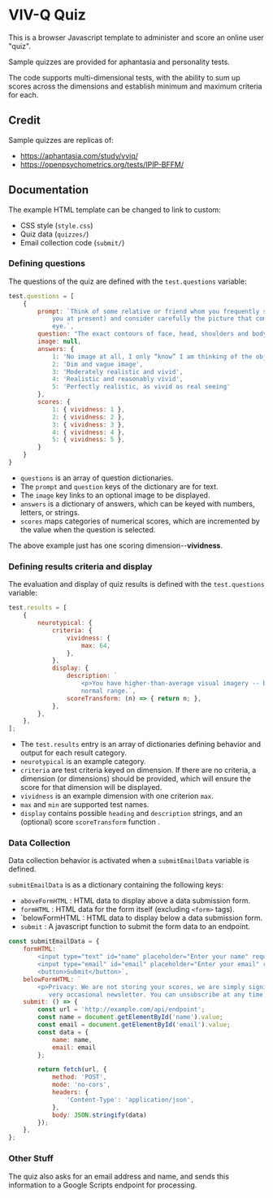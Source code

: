 # VIV-Q Quiz

This is a browser Javascript template to administer and score an online user "quiz".

Sample quizzes are provided for aphantasia and personality tests.

The code supports multi-dimensional tests, with the ability to sum up scores
across the dimensions and establish minimum and maximum criteria for each.

## Credit

Sample quizzes are replicas of:

- https://aphantasia.com/study/vviq/
- https://openpsychometrics.org/tests/IPIP-BFFM/

## Documentation

The example HTML template can be changed to link to custom:
- CSS style (`style.css`)
- Quiz data (`quizzes/`)
- Email collection code (`submit/`)

### Defining questions

The questions of the quiz are defined with the `test.questions` variable:

```javascript
test.questions = [
    {
        prompt: `Think of some relative or friend whom you frequently see (but who is not with
            you at present) and consider carefully the picture that comes before your mind’s
            eye.`,
        question: "The exact contours of face, head, shoulders and body.",
        image: null,
        answers: {
            1: 'No image at all, I only “know” I am thinking of the object',
            2: 'Dim and vague image',
            3: 'Moderately realistic and vivid',
            4: 'Realistic and reasonably vivid',
            5: 'Perfectly realistic, as vivid as real seeing'
        },
        scores: {
            1: { vividness: 1 },
            2: { vividness: 2 },
            3: { vividness: 3 },
            4: { vividness: 4 },
            5: { vividness: 5 },
        }
    }
}
```

- `questions` is an array of question dictionaries.
- The `prompt` and `question` keys of the dictionary are for text.
- The `image` key links to an optional image to be displayed.
- `answers` is a dictionary of answers, which can be keyed with numbers, letters, or strings.
- `scores` maps categories of numerical scores, which are incremented by the value when the question is selected.

The above example just has one scoring dimension--__vividness__.

### Defining results criteria and display

The evaluation and display of quiz results is defined with the `test.questions` variable:

```javascript
test.results = [
    {
        neurotypical: {
            criteria: {
                vividness: {
                    max: 64,
                },
            },
            display: {
                description: `
                    <p>You have higher-than-average visual imagery -- but you’re still in the
                    normal range.`,
                scoreTransform: (n) => { return n; },
            },
        },
    },
];
```

- The `test.results` entry is an array of dictionaries defining behavior and output for each result category.
- `neurotypical` is an example category.
- `criteria` are test criteria keyed on dimension. If there are no criteria, a dimension (or dimensions)
should be provided, which will ensure the score for that dimension will be displayed.
- `vividness` is an example dimension with one criterion `max`.
- `max` and `min` are supported test names.
- `display` contains possible `heading` and `description` strings, and an (optional) score `scoreTransform` function .

### Data Collection

Data collection behavior is activated when a `submitEmailData` variable is defined.

`submitEmailData` is as a dictionary containing the following keys:
- `aboveFormHTML` : HTML data to display above a data submission form.
- `formHTML` : HTML data for the form itself (excluding `<form>` tags).
- `belowFormHTML : HTML data to display below a data submission form.
- `submit` : A javascript function to submit the form data to an endpoint.

```javascript
const submitEmailData = {
    formHTML: `
        <input type="text" id="name" placeholder="Enter your name" required>
        <input type="email" id="email" placeholder="Enter your email" required>
        <button>Submit</button>`,
    belowFormHTML: `
        <p>Privacy: We are not storing your scores, we are simply signing you up to a
           very occasional newsletter. You can unsubscribe at any time.`,
    submit: () => {
        const url = 'http://example.com/api/endpoint';
        const name = document.getElementById('name').value;
        const email = document.getElementById('email').value;
        const data = {
            name: name,
            email: email
        };

        return fetch(url, {
            method: 'POST',
            mode: 'no-cors',
            headers: {
                'Content-Type': 'application/json',
            },
            body: JSON.stringify(data)
        });
    },
};
```

### Other Stuff

The quiz also asks for an email address and name, and sends this information to a Google Scripts endpoint for processing.
